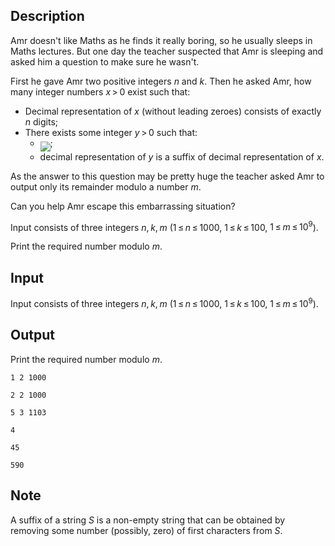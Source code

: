 ## Description

<div><p>Amr doesn't like Maths as he finds it really boring, so he usually sleeps in Maths lectures. But one day the teacher suspected that Amr is sleeping and asked him a question to make sure he wasn't.</p><p>First he gave Amr two positive integers <span class="tex-span"><i>n</i></span> and <span class="tex-span"><i>k</i></span>. Then he asked Amr, how many integer numbers <span class="tex-span"><i>x</i> &gt; 0</span> exist such that:</p><ul> <li> Decimal representation of <span class="tex-span"><i>x</i></span> (without leading zeroes) consists of exactly <span class="tex-span"><i>n</i></span> digits; </li><li> There exists some integer <span class="tex-span"><i>y</i> &gt; 0</span> such that: <ul> <li> <img align="middle" class="tex-formula" src="file://4RKTDaUK.png" style="max-width: 100.0%;max-height: 100.0%;">; </li><li> decimal representation of <span class="tex-span"><i>y</i></span> is a <span class="tex-font-style-it">suffix</span> of decimal representation of <span class="tex-span"><i>x</i></span>. </li></ul> </li></ul><p>As the answer to this question may be pretty huge the teacher asked Amr to output only its remainder modulo a number <span class="tex-span"><i>m</i></span>.</p><p>Can you help Amr escape this embarrassing situation?</p></div><div class="input-specification"><p>Input consists of three integers <span class="tex-span"><i>n</i>, <i>k</i>, <i>m</i></span> (<span class="tex-span">1 ≤ <i>n</i> ≤ 1000</span>, <span class="tex-span">1 ≤ <i>k</i> ≤ 100</span>, <span class="tex-span">1 ≤ <i>m</i> ≤ 10<sup class="upper-index">9</sup></span>).</p></div><div class="output-specification"><p>Print the required number modulo <span class="tex-span"><i>m</i></span>.</p></div>

## Input

<p>Input consists of three integers <span class="tex-span"><i>n</i>, <i>k</i>, <i>m</i></span> (<span class="tex-span">1 ≤ <i>n</i> ≤ 1000</span>, <span class="tex-span">1 ≤ <i>k</i> ≤ 100</span>, <span class="tex-span">1 ≤ <i>m</i> ≤ 10<sup class="upper-index">9</sup></span>).</p>

## Output

<p>Print the required number modulo <span class="tex-span"><i>m</i></span>.</p>





```input1
1 2 1000

```




```input2
2 2 1000

```




```input3
5 3 1103

```




```output1
4
```




```output2
45
```




```output3
590
```



## Note

<p>A suffix of a string <span class="tex-span"><i>S</i></span> is a non-empty string that can be obtained by removing some number (possibly, zero) of first characters from <span class="tex-span"><i>S</i></span>.</p>
